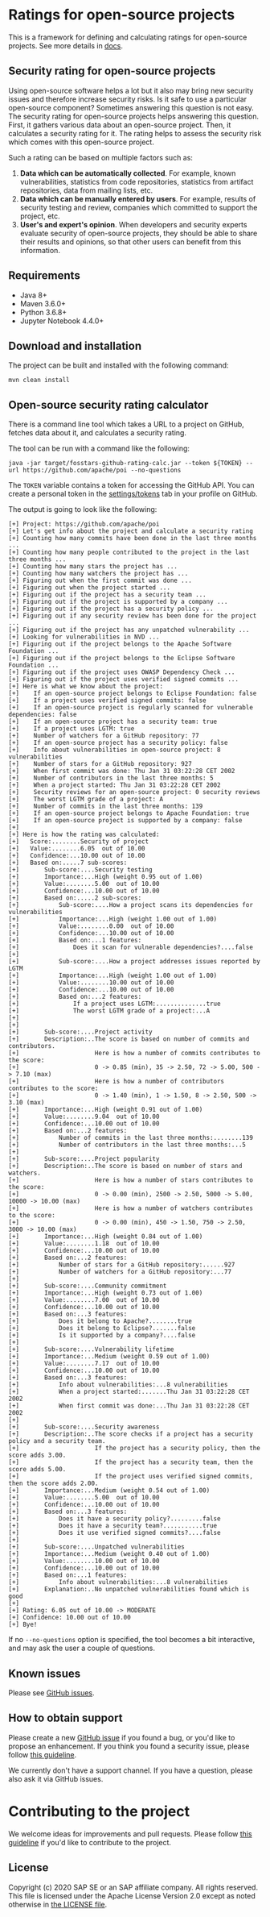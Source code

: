 # Ratings for open-source projects

This is a framework for defining and calculating ratings for open-source projects.
See more details in [docs](docs).

## Security rating for open-source projects

Using open-source software helps a lot but it also may bring new security issues
and therefore increase security risks.
Is it safe to use a particular open-source component?
Sometimes answering this question is not easy.
The security rating for open-source projects helps answering this question.
First, it gathers various data about an open-source project.
Then, it calculates a security rating for it.
The rating helps to assess the security risk which comes with this open-source project.

Such a rating can be based on multiple factors such as:

1.  **Data which can be automatically collected**.
    For example, known vulnerabilities, statistics from code repositories,
    statistics from artifact repositories, data from mailing lists, etc.
1.  **Data which can be manually entered by users**.
    For example, results of security testing and review,
    companies which committed to support the project, etc.
1.  **User's and expert's opinion**.
    When developers and security experts evaluate security of open-source projects,
    they should be able to share their results and opinions,
    so that other users can benefit from this information.

## Requirements

*  Java 8+
*  Maven 3.6.0+
*  Python 3.6.8+
*  Jupyter Notebook 4.4.0+

## Download and installation

The project can be built and installed with the following command:

```
mvn clean install
```

## Open-source security rating calculator

There is a command line tool which takes a URL to a project on GitHub, fetches data about it,
and calculates a security rating.

The tool can be run with a command like the following:

```
java -jar target/fosstars-github-rating-calc.jar --token ${TOKEN} --url https://github.com/apache/poi --no-questions
```

The `TOKEN` variable contains a token for accessing the GitHub API.
You can create a personal token in the
[settings/tokens](https://github.com/settings/tokens) tab in your profile on GitHub.

The output is going to look like the following:

```
[+] Project: https://github.com/apache/poi
[+] Let's get info about the project and calculate a security rating
[+] Counting how many commits have been done in the last three months ...
[+] Counting how many people contributed to the project in the last three months ...
[+] Counting how many stars the project has ...
[+] Counting how many watchers the project has ...
[+] Figuring out when the first commit was done ...
[+] Figuring out when the project started ...
[+] Figuring out if the project has a security team ...
[+] Figuring out if the project is supported by a company ...
[+] Figuring out if the project has a security policy ...
[+] Figuring out if any security review has been done for the project ...
[+] Figuring out if the project has any unpatched vulnerability ...
[+] Looking for vulnerabilities in NVD ...
[+] Figuring out if the project belongs to the Apache Software Foundation ...
[+] Figuring out if the project belongs to the Eclipse Software Foundation ...
[+] Figuring out if the project uses OWASP Dependency Check ...
[+] Figuring out if the project uses verified signed commits ...
[+] Here is what we know about the project:
[+]    If an open-source project belongs to Eclipse Foundation: false
[+]    If a project uses verified signed commits: false
[+]    If an open-source project is regularly scanned for vulnerable dependencies: false
[+]    If an open-source project has a security team: true
[+]    If a project uses LGTM: true
[+]    Number of watchers for a GitHub repository: 77
[+]    If an open-source project has a security policy: false
[+]    Info about vulnerabilities in open-source project: 8 vulnerabilities
[+]    Number of stars for a GitHub repository: 927
[+]    When first commit was done: Thu Jan 31 03:22:28 CET 2002
[+]    Number of contributors in the last three months: 5
[+]    When a project started: Thu Jan 31 03:22:28 CET 2002
[+]    Security reviews for an open-source project: 0 security reviews
[+]    The worst LGTM grade of a project: A
[+]    Number of commits in the last three months: 139
[+]    If an open-source project belongs to Apache Foundation: true
[+]    If an open-source project is supported by a company: false
[+]
[+] Here is how the rating was calculated:
[+]   Score:........Security of project
[+]   Value:........6.05  out of 10.00
[+]   Confidence:...10.00 out of 10.00
[+]   Based on:.....7 sub-scores:
[+]       Sub-score:....Security testing
[+]       Importance:...High (weight 0.95 out of 1.00)
[+]       Value:........5.00  out of 10.00
[+]       Confidence:...10.00 out of 10.00
[+]       Based on:.....2 sub-scores:
[+]           Sub-score:....How a project scans its dependencies for vulnerabilities
[+]           Importance:...High (weight 1.00 out of 1.00)
[+]           Value:........0.00  out of 10.00
[+]           Confidence:...10.00 out of 10.00
[+]           Based on:...1 features:
[+]               Does it scan for vulnerable dependencies?....false
[+]
[+]           Sub-score:....How a project addresses issues reported by LGTM
[+]           Importance:...High (weight 1.00 out of 1.00)
[+]           Value:........10.00 out of 10.00
[+]           Confidence:...10.00 out of 10.00
[+]           Based on:...2 features:
[+]               If a project uses LGTM:..............true
[+]               The worst LGTM grade of a project:...A
[+]
[+]
[+]       Sub-score:....Project activity
[+]       Description:..The score is based on number of commits and contributors.
[+]                     Here is how a number of commits contributes to the score:
[+]                     0 -> 0.85 (min), 35 -> 2.50, 72 -> 5.00, 500 -> 7.10 (max)
[+]                     Here is how a number of contributors contributes to the score:
[+]                     0 -> 1.40 (min), 1 -> 1.50, 8 -> 2.50, 500 -> 3.10 (max)
[+]       Importance:...High (weight 0.91 out of 1.00)
[+]       Value:........9.04  out of 10.00
[+]       Confidence:...10.00 out of 10.00
[+]       Based on:...2 features:
[+]           Number of commits in the last three months:........139
[+]           Number of contributors in the last three months:...5
[+]
[+]       Sub-score:....Project popularity
[+]       Description:..The score is based on number of stars and watchers.
[+]                     Here is how a number of stars contributes to the score:
[+]                     0 -> 0.00 (min), 2500 -> 2.50, 5000 -> 5.00, 10000 -> 10.00 (max)
[+]                     Here is how a number of watchers contributes to the score:
[+]                     0 -> 0.00 (min), 450 -> 1.50, 750 -> 2.50, 3000 -> 10.00 (max)
[+]       Importance:...High (weight 0.84 out of 1.00)
[+]       Value:........1.18  out of 10.00
[+]       Confidence:...10.00 out of 10.00
[+]       Based on:...2 features:
[+]           Number of stars for a GitHub repository:......927
[+]           Number of watchers for a GitHub repository:...77
[+]
[+]       Sub-score:....Community commitment
[+]       Importance:...High (weight 0.73 out of 1.00)
[+]       Value:........7.00  out of 10.00
[+]       Confidence:...10.00 out of 10.00
[+]       Based on:...3 features:
[+]           Does it belong to Apache?........true
[+]           Does it belong to Eclipse?.......false
[+]           Is it supported by a company?....false
[+]
[+]       Sub-score:....Vulnerability lifetime
[+]       Importance:...Medium (weight 0.59 out of 1.00)
[+]       Value:........7.17  out of 10.00
[+]       Confidence:...10.00 out of 10.00
[+]       Based on:...3 features:
[+]           Info about vulnerabilities:...8 vulnerabilities
[+]           When a project started:.......Thu Jan 31 03:22:28 CET 2002
[+]           When first commit was done:...Thu Jan 31 03:22:28 CET 2002
[+]
[+]       Sub-score:....Security awareness
[+]       Description:..The score checks if a project has a security policy and a security team.
[+]                     If the project has a security policy, then the score adds 3.00.
[+]                     If the project has a security team, then the score adds 5.00.
[+]                     If the project uses verified signed commits, then the score adds 2.00.
[+]       Importance:...Medium (weight 0.54 out of 1.00)
[+]       Value:........5.00  out of 10.00
[+]       Confidence:...10.00 out of 10.00
[+]       Based on:...3 features:
[+]           Does it have a security policy?.........false
[+]           Does it have a security team?...........true
[+]           Does it use verified signed commits?....false
[+]
[+]       Sub-score:....Unpatched vulnerabilities
[+]       Importance:...Medium (weight 0.40 out of 1.00)
[+]       Value:........10.00 out of 10.00
[+]       Confidence:...10.00 out of 10.00
[+]       Based on:...1 features:
[+]           Info about vulnerabilities:...8 vulnerabilities
[+]       Explanation:..No unpatched vulnerabilities found which is good
[+]
[+] Rating: 6.05 out of 10.00 -> MODERATE
[+] Confidence: 10.00 out of 10.00
[+] Bye!
```

If no `--no-questions` option is specified, the tool becomes a bit interactive,
and may ask the user a couple of questions.

## Known issues

Please see [GitHub issues](https://github.com/SAP/fosstars-rating-core/issues).

## How to obtain support

Please create a new [GitHub issue](https://github.com/SAP/fosstars-rating-core/issues)
if you found a bug, or you'd like to propose an enhancement.
If you think you found a security issue, please follow [this guideline](SECURITY.md).

We currently don't have a support channel.
If you have a question, please also ask it via GitHub issues.

# Contributing to the project

We welcome ideas for improvements and pull requests.
Please follow [this guideline](CONTRIBUTING.md) if you'd like to contribute to the project.

## License

Copyright (c) 2020 SAP SE or an SAP affiliate company. All rights reserved.
This file is licensed under the Apache License Version 2.0
except as noted otherwise in [the LICENSE file](LICENSE).
